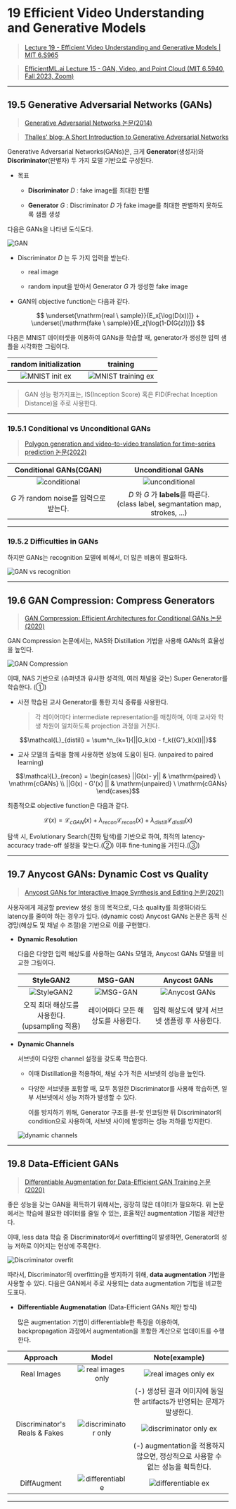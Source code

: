 # 19 Efficient Video Understanding and Generative Models

> [Lecture 19 - Efficient Video Understanding and Generative Models | MIT 6.S965](https://youtu.be/0WZSzStMgLk?si=Kez32e0mNPgiZhjn)

> [EfficientML.ai Lecture 15 - GAN, Video, and Point Cloud (MIT 6.5940, Fall 2023, Zoom)](https://youtu.be/WU7tpyesm68?si=iRrWKkupS0KMkgUp)

---

## 19.5 Generative Adversarial Networks (GANs)

> [Generative Adversarial Networks 논문(2014)](https://arxiv.org/abs/1406.2661)

> [Thalles' blog: A Short Introduction to Generative Adversarial Networks](https://sthalles.github.io/intro-to-gans/)

Generative Adversarial Networks(GANs)은, 크게 **Generator**(생성자)와 **Discriminator**(판별자) 두 가지 모델 기반으로 구성된다.

- 목표

  - **Discriminator** $D$ : fake image를 최대한 판별

  - **Generator** $G$ : Discriminator $D$ 가 fake image를 최대한 판별하지 못하도록 샘플 생성

다음은 GANs을 나타낸 도식도다.

![GAN](images/GAN.png)

- Discriminator $D$ 는 두 가지 입력을 받는다.

  - real image
  
  - random input을 받아서 Generator $G$ 가 생성한 fake image

- GAN의 objective function는 다음과 같다.

$$ \underset{\mathrm{real \ sample}}{E_x[\log(D(x))]} + \underset{\mathrm{fake \ sample}}{E_z[\log(1-D(G(z)))]} $$

다음은 MNIST 데이터셋을 이용하여 GANs을 학습할 때, generator가 생성한 입력 샘플을 시각화한 그림이다.

| random initialization | training |
| :---: | :---: |
| ![MNIST init ex](images/mnist-initialization.png) | ![MNIST training ex](images/mnist-training.gif) |

> GAN 성능 평가지표는, IS(Inception Score) 혹은 FID(Frechat Inception Distance)을 주로 사용한다.

---

### 19.5.1 Conditional vs Unconditional GANs

> [Polygon generation and video-to-video translation for time-series prediction 논문(2022)](https://www.researchgate.net/figure/A-simplified-schematic-of-a-unconditional-GAN-and-b-conditional-GAN-Both-unconditional_fig3_363818922)

| Conditional GANs(CGAN) | Unconditional GANs |
| :---: | :---: |
| ![conditional](https://github.com/erectbranch/MIT-Efficient-AI/blob/master/2022/lec19/summary02/images/GAN_conditional.png) | ![unconditional](https://github.com/erectbranch/MIT-Efficient-AI/blob/master/2022/lec19/summary02/images/GAN_unconditional.png) |
| $G$ 가 random noise를 입력으로 받는다. | $D$ 와 $G$ 가 **labels**를 따른다.<br/>(class label, segmantation map, strokes, ...) |

---

### 19.5.2 Difficulties in GANs

하지만 GANs는 recognition 모델에 비해서, 더 많은 비용이 필요하다.

![GAN vs recognition](images/GAN_vs_recognition_model.png)

---

## 19.6 GAN Compression: Compress Generators

> [GAN Compression: Efficient Architectures for Conditional GANs 논문(2020)](https://arxiv.org/abs/2003.08936)

GAN Compression 논문에서는, NAS와 Distillation 기법을 사용해 GANs의 효율성을 높인다.

![GAN Compression](images/GAN_compression.png)

이때, NAS 기반으로 (슈퍼넷과 유사한 성격의, 여러 채널을 갖는) Super Generator를 학습한다. (①)

- 사전 학습된 교사 Generator를 통한 지식 증류를 사용한다.

  > 각 레이어마다 intermediate representation를 매칭하며, 이때 교사와 학생 차원이 일치하도록 projection 과정을 거친다.

```math
\mathcal{L}_{distill} = \sum^n_{k=1}{||G_k(x) - f_k({G'}_k(x))||}
```

- 교사 모델의 출력을 함께 사용하면 성능에 도움이 된다. (unpaired to paired learning)

```math
\mathcal{L}_{recon} = \begin{cases} ||G(x)- y|| & \mathrm{paired} \ \mathrm{cGANs} \\ ||G(x) - G'(x) || & \mathrm{unpaired} \ \mathrm{cGANs} \end{cases}
```

최종적으로 objective function은 다음과 같다.

```math
\mathcal{L}(x) = \mathcal{L}_{cGAN}(x) + {\lambda}_{recon}\mathcal{L}_{recon}(x) + {\lambda}_{distill}\mathcal{L}_{distill}(x)
```

탐색 시, Evolutionary Search(진화 탐색)를 기반으로 하여, 최적의 latency-accuracy trade-off 설정을 찾는다.(②) 이후 fine-tuning을 거친다.(③)

---

## 19.7 Anycost GANs: Dynamic Cost vs Quality

> [Anycost GANs for Interactive Image Synthesis and Editing 논문(2021)](https://arxiv.org/abs/2103.03243)

사용자에게 제공할 preview 생성 등의 목적으로, 다소 quality를 희생하더라도 latency를 줄여야 하는 경우가 있다. (dynamic cost) Anycost GANs 논문은 동적 신경망(해상도 및 채널 수 조절)을 기반으로 이를 구현했다.

- **Dynamic Resolution**

    다음은 다양한 입력 해상도를 사용하는 GANs 모델과, Anycost GANs 모델을 비교한 그림이다.

    | StyleGAN2 | MSG-GAN | Anycost GANs |
    | :---: | :---: | :---: |
    | ![StyleGAN2](images/res_StyleGAN2.png) | ![MSG-GAN](images/res_MSG-GAN.png) | ![Anycost GANs](images/res_Anycost_GANs.png) |
    | 오직 최대 해상도를 사용한다.<br/>(upsampling 적용) | 레이어마다 모든 해상도를 사용한다. | 입력 해상도에 맞게 서브넷 샘플링 후 사용한다. |

- **Dynamic Channels**

  서브넷이 다양한 channel 설정을 갖도록 학습한다.

  - 이때 Distillation을 적용하여, 채널 수가 적은 서브넷의 성능을 높인다.

  - 다양한 서브넷을 포함할 때, 모두 동일한 Discriminator를 사용해 학습하면, 일부 서브넷에서 성능 저하가 발생할 수 있다.

    이를 방지하기 위해, Generator 구조를 원-핫 인코딩한 뒤 Discriminator의 condition으로 사용하여, 서브넷 사이에 발생하는 성능 저하를 방지한다.

  ![dynamic channels](images/Anycost_GANs_channel.gif)

---

## 19.8 Data-Efficient GANs

> [Differentiable Augmentation for Data-Efficient GAN Training 논문(2020)](https://arxiv.org/abs/2006.10738)

좋은 성능을 갖는 GAN을 획득하기 위해서는, 굉장히 많은 데이터가 필요하다. 위 논문에서는 학습에 필요한 데이터를 줄일 수 있는, 효율적인 augmentation 기법을 제안한다.

이때, less data 학습 중 Discriminator에서 overfitting이 발생하면, Generator의 성능 저하로 이어지는 현상에 주목한다.

![Discriminator overfit](images/data-efficient_GAN_overfit.png)

따라서, Discriminator의 overfitting을 방지하기 위해, **data augmentation** 기법을 사용할 수 있다. 다음은 GAN에서 주로 사용되는 data augmentation 기법을 비교한 도표다.

- **Differentiable Augmenatation** (Data-Efficient GANs 제안 방식)

  많은 augmentation 기법이 differentiable한 특징을 이용하여, backpropagation 과정에서 augmentation을 포함한 계산으로 업데이트를 수행한다. 

| Approach | Model | Note(example) |
| :---: | :---: | :---: |
| Real Images | ![real images only](images/GAN_augment_ex_1.png) | ![real images only ex](images/GAN_augment_ex_1_note.png) |
| | | (-) 생성된 결과 이미지에 동일한 artifacts가 반영되는 문제가 발생한다. |
| Discriminator's Reals & Fakes | ![discriminator only](images/GAN_augment_ex_2.png) | ![discriminator only ex](images/GAN_augment_ex_2_note.png) |
| | | (-) augmentation을 적용하지 않으면, 정상적으로 사용할 수 없는 성능을 획득한다. |
| DiffAugment | ![differentiable](images/GAN_augment_ex_3.png) | ![differentiable ex](images/GAN_augment_ex_3_note.png) |

---